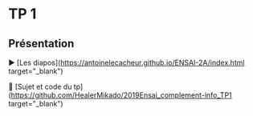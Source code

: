 # TP 1

## Présentation

:arrow_forward: [Les diapos](https://antoinelecacheur.github.io/ENSAI-2A/index.html target="_blank")

:open_file_folder: [Sujet et code du tp](https://github.com/HealerMikado/2019Ensai_complement-info_TP1 target="_blank")
